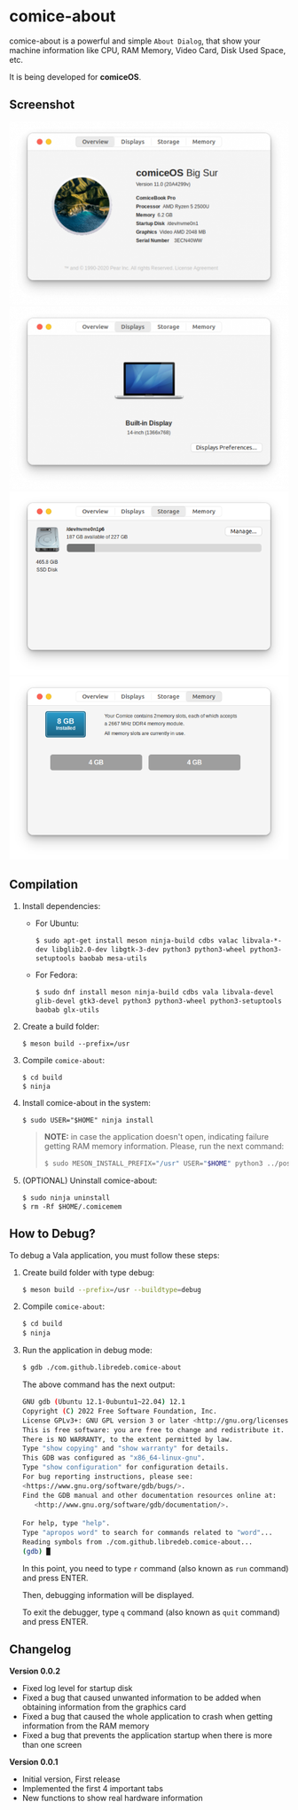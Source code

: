# comice-about

comice-about is a powerful and simple `About Dialog`, that show your machine information like CPU, RAM Memory, Video Card, Disk Used Space, etc.

It is being developed for **comiceOS**.

## Screenshot
![Overview](https://raw.githubusercontent.com/libredeb/comice-about/master/screenshots/overview.png)
![Displays](https://raw.githubusercontent.com/libredeb/comice-about/master/screenshots/displays.png)
![Storage](https://raw.githubusercontent.com/libredeb/comice-about/master/screenshots/storage.png)
![Memory](https://raw.githubusercontent.com/libredeb/comice-about/master/screenshots/memory.png)


## Compilation

1. Install dependencies:
   * For Ubuntu:
      ```
      $ sudo apt-get install meson ninja-build cdbs valac libvala-*-dev libglib2.0-dev libgtk-3-dev python3 python3-wheel python3-setuptools baobab mesa-utils
      ```
   * For Fedora:
      ```
      $ sudo dnf install meson ninja-build cdbs vala libvala-devel glib-devel gtk3-devel python3 python3-wheel python3-setuptools baobab glx-utils
      ```
2. Create a build folder:
   ```
   $ meson build --prefix=/usr
   ```
3. Compile `comice-about`:
   ```
   $ cd build
   $ ninja
   ```
4. Install comice-about in the system:
   ```
   $ sudo USER="$HOME" ninja install
   ```
   > **NOTE:** in case the application doesn't open, indicating failure getting RAM memory information. Please, run the next command:
   > ```bash
   > $ sudo MESON_INSTALL_PREFIX="/usr" USER="$HOME" python3 ../post_install.py
   > ```

5. (OPTIONAL) Uninstall comice-about:
   ```
   $ sudo ninja uninstall
   $ rm -Rf $HOME/.comicemem
   ```

## How to Debug?

To debug a Vala application, you must follow these steps:

1. Create build folder with type debug:
   ```bash
   $ meson build --prefix=/usr --buildtype=debug
   ```
2. Compile `comice-about`:
   ```bash
   $ cd build
   $ ninja
   ```
3. Run the application in debug mode:
   ```bash
   $ gdb ./com.github.libredeb.comice-about
   ```

   The above command has the next output:
   ```bash
   GNU gdb (Ubuntu 12.1-0ubuntu1~22.04) 12.1
   Copyright (C) 2022 Free Software Foundation, Inc.
   License GPLv3+: GNU GPL version 3 or later <http://gnu.org/licenses/gpl.html>
   This is free software: you are free to change and redistribute it.
   There is NO WARRANTY, to the extent permitted by law.
   Type "show copying" and "show warranty" for details.
   This GDB was configured as "x86_64-linux-gnu".
   Type "show configuration" for configuration details.
   For bug reporting instructions, please see:
   <https://www.gnu.org/software/gdb/bugs/>.
   Find the GDB manual and other documentation resources online at:
      <http://www.gnu.org/software/gdb/documentation/>.

   For help, type "help".
   Type "apropos word" to search for commands related to "word"...
   Reading symbols from ./com.github.libredeb.comice-about...
   (gdb) █
   ```

   In this point, you need to type `r` command (also known as `run` command) and press ENTER.

   Then, debugging information will be displayed.

   To exit the debugger, type `q` command (also known as `quit` command) and press ENTER.

## Changelog

**Version 0.0.2**
* Fixed log level for startup disk
* Fixed a bug that caused unwanted information to be added when obtaining information from the graphics card
* Fixed a bug that caused the whole application to crash when getting information from the RAM memory
* Fixed a bug that prevents the application startup when there is more than one screen

**Version 0.0.1**
* Initial version, First release
* Implemented the first 4 important tabs
* New functions to show real hardware information

